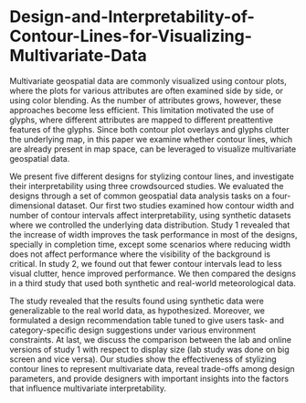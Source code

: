 # Design-and-Interpretability-of-Contour-Lines-for-Visualizing-Multivariate-Data
Multivariate geospatial data are commonly visualized using contour plots, where the plots for various attributes are often examined side by side, or using color blending. As the number of attributes grows, however, these approaches become less efficient. This limitation motivated the use of glyphs, where different attributes are mapped to different preattentive features of the glyphs. Since both contour plot overlays and glyphs clutter the underlying map, in this paper we examine whether contour lines, which are already present in map space, can be leveraged to visualize multivariate geospatial data.   

We present five different designs for stylizing contour lines, and investigate their interpretability using three crowdsourced studies. We evaluated the designs through a set of common geospatial data analysis tasks on a four-dimensional dataset. Our first two studies examined how contour width and number of contour intervals affect interpretability, using synthetic datasets where we controlled the underlying data distribution. Study 1 revealed that the increase of width improves the task performance in most of the designs, specially in completion time, except some scenarios where reducing width does not affect performance where the visibility of the background is critical. In study 2, we found out that fewer contour intervals lead to less visual clutter, hence improved performance. We then compared the designs in a third study that used both synthetic and real-world meteorological data. 

The study revealed that the results found using synthetic data were generalizable to the real world data, as hypothesized. Moreover, we formulated a design recommendation table tuned to give users task- and category-specific design suggestions under various environment constraints. At last, we discuss the comparison between the lab and online versions of study 1 with respect to display size (lab study was done on big screen and vice versa).  Our studies show the effectiveness of stylizing contour lines to represent multivariate data, reveal trade-offs among design parameters, and provide designers with important insights into the factors that influence multivariate interpretability.
